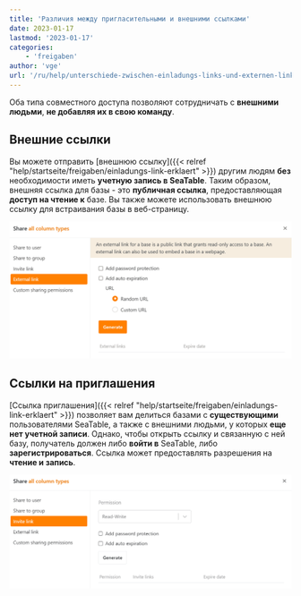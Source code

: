 ```yaml
---
title: 'Различия между пригласительными и внешними ссылками'
date: 2023-01-17
lastmod: '2023-01-17'
categories:
    - 'freigaben'
author: 'vge'
url: '/ru/help/unterschiede-zwischen-einladungs-links-und-externen-links'
---
```


Оба типа совместного доступа позволяют сотрудничать с **внешними людьми**, **не добавляя их в свою команду**.

## Внешние ссылки

Вы можете отправить [внешнюю ссылку]({{< relref "help/startseite/freigaben/einladungs-link-erklaert" >}}) другим людям **без** необходимости иметь **учетную запись в SeaTable**. Таким образом, внешняя ссылка для базы - это **публичная ссылка**, предоставляющая **доступ на чтение к** базе. Вы также можете использовать внешнюю ссылку для встраивания базы в веб-страницу.

![Разница между внешней ссылкой и ссылкой-приглашением_здесь внешняя ссылка](images/unterschied-zwischen-einladungs-link-und-externem-link.png)

## Ссылки на приглашения

[Ссылка приглашения]({{< relref "help/startseite/freigaben/einladungs-link-erklaert" >}}) позволяет вам делиться базами с **существующими** пользователями SeaTable, а также с внешними людьми, у которых **еще нет учетной записи**. Однако, чтобы открыть ссылку и связанную с ней базу, получатель должен либо **войти в** SeaTable, либо **зарегистрироваться**. Ссылка может предоставлять разрешения на **чтение и запись**.

![Разница между пригласительной ссылкой и внешней ссылкой_здесь пригласительная ссылка](images/unterschied-zwischen-einladungs-link-und-externem-link-2.png)
